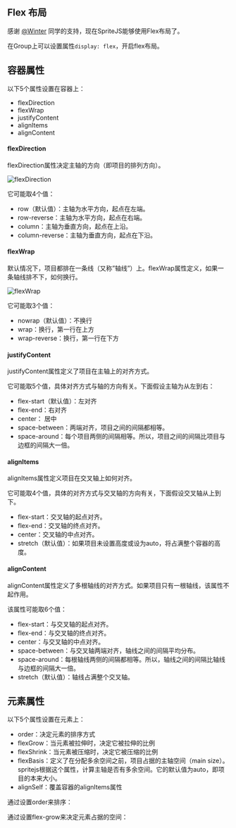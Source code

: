 ## Flex 布局

感谢 [@Winter](https://github.com/wintercn) 同学的支持，现在SpriteJS能够使用Flex布局了。

在Group上可以设置属性`display: flex`，开启flex布局。

<div id="flex-basic" class="sprite-container"></div>

<!-- demo: flex-basic -->

## 容器属性

以下5个属性设置在容器上：

- flexDirection
- flexWrap
- justifyContent
- alignItems
- alignContent

#### flexDirection

flexDirection属性决定主轴的方向（即项目的排列方向）。

![flexDirection](https://p5.ssl.qhimg.com/t0101ed5ac3a8d033a4.png)

它可能取4个值：

- row（默认值）：主轴为水平方向，起点在左端。
- row-reverse：主轴为水平方向，起点在右端。
- column：主轴为垂直方向，起点在上沿。
- column-reverse：主轴为垂直方向，起点在下沿。

<div id="flex-direction" class="sprite-container"></div>

<!-- demo: flex-direction -->

#### flexWrap

默认情况下，项目都排在一条线（又称”轴线”）上。flexWrap属性定义，如果一条轴线排不下，如何换行。

![flexWrap](https://p0.ssl.qhimg.com/t011fef6ec7f044f9ae.png)

它可能取3个值：

- nowrap（默认值）：不换行
- wrap：换行，第一行在上方
- wrap-reverse：换行，第一行在下方

<div id="flex-wrap" class="sprite-container"></div>

<!-- demo: flex-wrap -->

#### justifyContent

justifyContent属性定义了项目在主轴上的对齐方式。

它可能取5个值，具体对齐方式与轴的方向有关。下面假设主轴为从左到右：

- flex-start（默认值）：左对齐
- flex-end：右对齐
- center： 居中
- space-between：两端对齐，项目之间的间隔都相等。
- space-around：每个项目两侧的间隔相等。所以，项目之间的间隔比项目与边框的间隔大一倍。

<div id="flex-justify" class="sprite-container"></div>

<!-- demo: flex-justify -->

#### alignItems

alignItems属性定义项目在交叉轴上如何对齐。

它可能取4个值，具体的对齐方式与交叉轴的方向有关，下面假设交叉轴从上到下。

- flex-start：交叉轴的起点对齐。
- flex-end：交叉轴的终点对齐。
- center：交叉轴的中点对齐。
- stretch（默认值）：如果项目未设置高度或设为auto，将占满整个容器的高度。

<div id="flex-alignItems" class="sprite-container"></div>

<!-- demo: flex-alignItems -->

#### alignContent

alignContent属性定义了多根轴线的对齐方式。如果项目只有一根轴线，该属性不起作用。

该属性可能取6个值：

- flex-start：与交叉轴的起点对齐。
- flex-end：与交叉轴的终点对齐。
- center：与交叉轴的中点对齐。
- space-between：与交叉轴两端对齐，轴线之间的间隔平均分布。
- space-around：每根轴线两侧的间隔都相等。所以，轴线之间的间隔比轴线与边框的间隔大一倍。
- stretch（默认值）：轴线占满整个交叉轴。

<div id="flex-alignContent" class="sprite-container"></div>

<!-- demo: flex-alignContent -->

## 元素属性

以下5个属性设置在元素上：

- order：决定元素的排序方式
- flexGrow：当元素被拉伸时，决定它被拉伸的比例
- flexShrink：当元素被压缩时，决定它被压缩的比例
- flexBasis：定义了在分配多余空间之前，项目占据的主轴空间（main size）。spritejs根据这个属性，计算主轴是否有多余空间。它的默认值为auto，即项目的本来大小。
- alignSelf：覆盖容器的alignItems属性

通过设置order来排序：

<div id="flex-order" class="sprite-container"></div>

<!-- demo: flex-order -->

通过设置flex-grow来决定元素占据的空间：

<div id="flex-flex" class="sprite-container"></div>

<!-- demo: flex-flex -->


<script src="/js/guide/flexlayout.js"></src>

